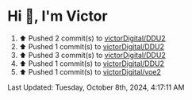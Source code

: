 <h1>Hi 👋, I'm Victor </h1>

<!--RECENT_ACTIVITY:start-->
1. ⬆️ Pushed 2 commit(s) to [victorDigital/DDU2](https://github.com/victorDigital/DDU2)<br>
2. ⬆️ Pushed 1 commit(s) to [victorDigital/DDU2](https://github.com/victorDigital/DDU2)<br>
3. ⬆️ Pushed 3 commit(s) to [victorDigital/DDU2](https://github.com/victorDigital/DDU2)<br>
4. ⬆️ Pushed 1 commit(s) to [victorDigital/DDU2](https://github.com/victorDigital/DDU2)<br>
5. ⬆️ Pushed 1 commit(s) to [victorDigital/voe2](https://github.com/victorDigital/voe2)<br>
<!--RECENT_ACTIVITY:end-->

<!--RECENT_ACTIVITY:last_update-->
Last Updated: Tuesday, October 8th, 2024, 4:17:11 AM
<!--RECENT_ACTIVITY:last_update_end-->

